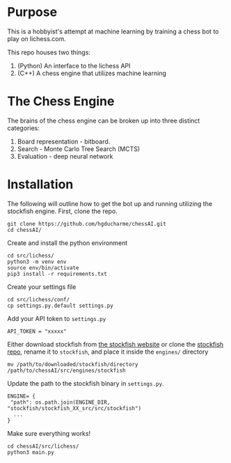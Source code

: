 # Purpose

This is a hobbyist's attempt at machine learning by training a chess bot to play on lichess.com. 

This repo houses two things:

1. (Python) An interface to the lichess API
2. (C++) A chess engine that utilizes machine learning

# The Chess Engine

The brains of the chess engine can be broken up into three distinct categories:

1. Board representation - bitboard.
2. Search - Monte Carlo Tree Search (MCTS)
3. Evaluation - deep neural network

# Installation

The following will outline how to get the bot up and running utilizing the stockfish engine. First, clone the repo.

```
git clone https://github.com/hgducharme/chessAI.git
cd chessAI/
```

Create and install the python environment

```
cd src/lichess/
python3 -m venv env
source env/bin/activate
pip3 install -r requirements.txt
```

Create your settings file

```
cd src/lichess/conf/
cp settings.py.default settings.py
```

Add your API token to `settings.py`

```
API_TOKEN = "xxxxx"
```

Either download stockfish from [the stockfish website](https://stockfishchess.org/download/) or clone the [stockfish repo](https://github.com/official-stockfish/Stockfish), rename it to `stockfish`, and place it inside the `engines/` directory

```
mv /path/to/downloaded/stockfish/directory /path/to/chessAI/src/engines/stockfish
```

Update the path to the stockfish binary in `settings.py`. 

```
ENGINE= {
 "path": os.path.join(ENGINE_DIR, "stockfish/stockfish_XX_src/src/stockfish")
  ...
}
```

Make sure everything works!

 ```
 cd chessAI/src/lichess/
 python3 main.py
 ```
